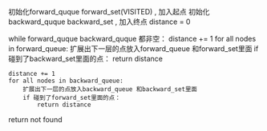 
初始化forward_quque forward_set(VISITED) , 加入起点
初始化backward_quque backward_set , 加入终点
distance = 0

while forward_quque backward_quque 都非空：
    distance += 1
    for all nodes in forward_queue:
        扩展出下一层的点放入forward_queue 和forward_set里面
        if 碰到了backward_set里面的点：
            return distance
    
    distance += 1
    for all nodes in backward_queue:
        扩展出下一层的点放入backward_queue 和backward_set里面
        if 碰到了forward_set里面的点：
            return distance
return not found



